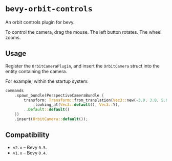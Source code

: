 # `bevy-orbit-controls`

An orbit controls plugin for bevy.

To control the camera, drag the mouse. The left button rotates. The
wheel zooms.

## Usage

Register the `OrbitCameraPlugin`, and insert the `OrbitCamera` struct
into the entity containing the camera.

For example, within the startup system:

```rust
commands
    .spawn_bundle(PerspectiveCameraBundle {
        transform: Transform::from_translation(Vec3::new(-3.0, 3.0, 5.0))
            .looking_at(Vec3::default(), Vec3::Y),
        ..Default::default()
    })
    .insert(OrbitCamera::default());
```

## Compatibility

- `v2.x` – Bevy `0.5`.
- `v1.x` – Bevy `0.4`.
